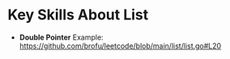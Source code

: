 # Key Skills About List

* **Double Pointer**
Example: https://github.com/brofu/leetcode/blob/main/list/list.go#L20
 
